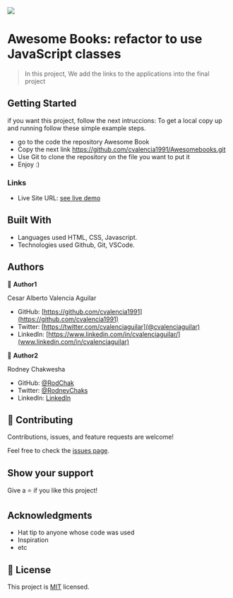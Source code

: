 ![](https://img.shields.io/badge/Microverse-blueviolet)

# Awesome Books: refactor to use JavaScript classes

> In this project, We add the links to the applications into the final project


## Getting Started

if you want this project, follow the next intruccions:
To get a local copy up and running follow these simple example steps.

 - go to the code the repository Awesome Book
 - Copy the next link https://github.com/cvalencia1991/Awesomebooks.git
 - Use Git to clone the repository on the file you want to put it
 - Enjoy :)

### Links

- Live Site URL: [see live demo](https://cvalencia1991.github.io/Awesome-Books/)



## Built With

- Languages used HTML, CSS, Javascript.
- Technologies used Github, Git, VSCode.



## Authors

👤 **Author1**

Cesar Alberto Valencia Aguilar

- GitHub: [https://github.com/cvalencia1991](https://github.com/cvalencia1991)
- Twitter: [https://twitter.com/cvalenciaguilar](@cvalenciaguilar)
- LinkedIn: [https://www.linkedin.com/in/cvalenciaguilar/](www.linkedin.com/in/cvalenciaguilar)



👤 **Author2**

Rodney Chakwesha

- GitHub: [@RodChak](https://github.com/RodChak)
- Twitter: [@RodneyChaks](https://twitter.com/RodneyChaks)
- LinkedIn: [LinkedIn](https://www.linkedin.com/in/rtc97/)



## 🤝 Contributing

Contributions, issues, and feature requests are welcome!

Feel free to check the [issues page](https://github.com/cvalencia1991/Awesomebooks/issues).

## Show your support

Give a ⭐️ if you like this project!

## Acknowledgments

- Hat tip to anyone whose code was used
- Inspiration
- etc

## 📝 License

This project is [MIT](./MIT.md) licensed.
